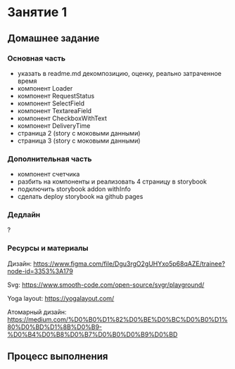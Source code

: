 # Занятие 1

## Домашнее задание

### Основная часть

- указать в readme.md декомпозицию, оценку, реально затраченное время
- компонент Loader
- компонент RequestStatus
- компонент SelectField
- компонент TextareaField
- компонент CheckboxWithText
- компонент DeliveryTime
- страница 2 (story с моковыми данными)
- страница 3 (story с моковыми данными)

### Дополнительная часть

- компонент счетчика
- разбить на компоненты и реализовать 4 страницу в storybook
- подключить storybook addon withInfo
- сделать deploy storybook на github pages

### Дедлайн

?

### Ресурсы и материалы

Дизайн: https://www.figma.com/file/Dgu3rgO2gUHYxo5p68qAZE/trainee?node-id=3353%3A179

Svg: https://www.smooth-code.com/open-source/svgr/playground/

Yoga layout: https://yogalayout.com/

Атомарный дизайн: https://medium.com/%D0%B0%D1%82%D0%BE%D0%BC%D0%B0%D1%80%D0%BD%D1%8B%D0%B9-%D0%B4%D0%B8%D0%B7%D0%B0%D0%B9%D0%BD

## Процесс выполнения
